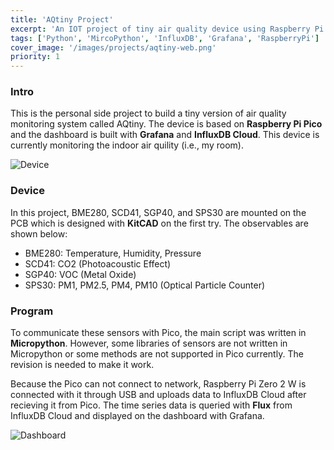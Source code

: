 ```yaml
---
title: 'AQtiny Project'
excerpt: 'An IOT project of tiny air quality device using Raspberry Pi Pico.'
tags: ['Python', 'MircoPython', 'InfluxDB', 'Grafana', 'RaspberryPi']
cover_image: '/images/projects/aqtiny-web.png'
priority: 1
---
```


### Intro

This is the personal side project to build a tiny version of air quality monitoring system called AQtiny. The device is based on **Raspberry Pi Pico** and the dashboard is built with **Grafana** and **InfluxDB Cloud**. This device is currently monitoring the indoor air quility (i.e., my room).

![Device](https://i.imgur.com/9xYZVKK.jpg)

### Device

In this project, BME280, SCD41, SGP40, and SPS30 are mounted on the PCB which is designed with **KitCAD** on the first try. The observables are shown below:

- BME280: Temperature, Humidity, Pressure
- SCD41: CO2 (Photoacoustic Effect)
- SGP40: VOC (Metal Oxide)
- SPS30: PM1, PM2.5, PM4, PM10 (Optical Particle Counter)

### Program

To communicate these sensors with Pico, the main script was written in **Micropython**. However, some libraries of sensors are not written in Micropython or some methods are not supported in Pico currently. The revision is needed to make it work.

Because the Pico can not connect to network, Raspberry Pi Zero 2 W is connected with it through USB and uploads data to InfluxDB Cloud after recieving it from Pico. The time series data is queried with **Flux** from InfluxDB Cloud and displayed on the dashboard with Grafana.

![Dashboard](https://i.imgur.com/5snFbzr.png)
